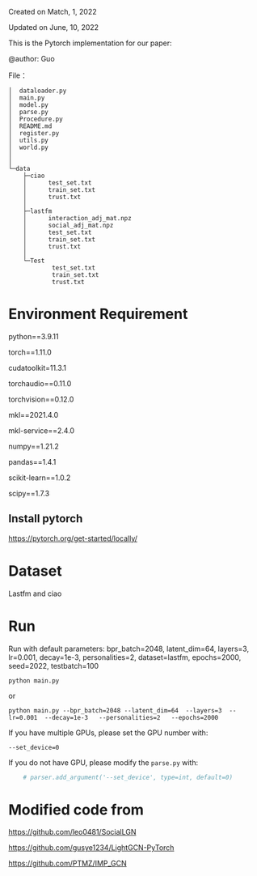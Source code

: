 Created on Match, 1, 2022

Updated on June, 10, 2022

This is the Pytorch implementation for our paper:

@author: Guo


File：
```
│  dataloader.py
│  main.py
│  model.py
│  parse.py
│  Procedure.py
│  README.md
│  register.py
│  utils.py
│  world.py
│  
│          
└─data
    ├─ciao
    │      test_set.txt
    │      train_set.txt
    │      trust.txt
    │      
    ├─lastfm
    │      interaction_adj_mat.npz
    │      social_adj_mat.npz
    │      test_set.txt
    │      train_set.txt
    │      trust.txt
    │      
    └─Test
            test_set.txt
            train_set.txt
            trust.txt

```

# Environment Requirement
python==3.9.11

torch==1.11.0

cudatoolkit=11.3.1

torchaudio==0.11.0

torchvision==0.12.0

mkl==2021.4.0

mkl-service==2.4.0

numpy==1.21.2

pandas==1.4.1

scikit-learn==1.0.2

scipy==1.7.3

## Install pytorch
https://pytorch.org/get-started/locally/
# Dataset
Lastfm and ciao


# Run
Run with default parameters: bpr_batch=2048, latent_dim=64, layers=3, lr=0.001, decay=1e-3, personalities=2,
dataset=lastfm, epochs=2000, seed=2022, testbatch=100
```shell
python main.py
```

or 
```shell
python main.py --bpr_batch=2048 --latent_dim=64  --layers=3  --lr=0.001  --decay=1e-3   --personalities=2   --epochs=2000 
```
If you have multiple GPUs, please set the GPU number with:
```shell
--set_device=0
```

If you do not have GPU, please modify the `parse.py` with:
```python
    # parser.add_argument('--set_device', type=int, default=0)
```
# Modified code from

https://github.com/leo0481/SocialLGN

https://github.com/gusye1234/LightGCN-PyTorch

https://github.com/PTMZ/IMP_GCN

